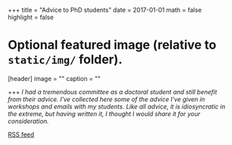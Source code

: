 +++
title = "Advice to PhD students"
date = 2017-01-01
math = false
highlight = false

# Optional featured image (relative to `static/img/` folder).
[header]
image = ""
caption = ""

+++
*I had a tremendous committee as a doctoral student and still benefit from their advice. I've collected here some of the advice I've given in workshops and emails with my students. Like all advice, it is idiosyncratic in the extreme, but having written it, I thought I would share it for your consideration.*


<a href="/post/index.xml"  type="application/rss+xml" target="_blank"><i class="fa fa-rss" aria-hidden="true"></i> RSS feed</a>

